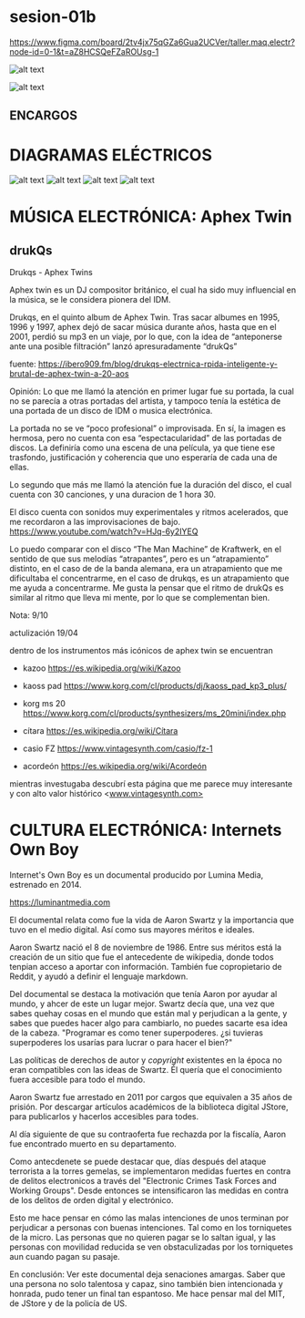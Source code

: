 # sesion-01b

https://www.figma.com/board/2tv4jx75qGZa6Gua2UCVer/taller.maq.electr?node-id=0-1&t=aZ8HCSQeFZaROUsg-1

![alt text](tme-c2-apunte.png)

![alt text](tme-c2-links.png)



## ENCARGOS

# DIAGRAMAS ELÉCTRICOS 

![alt text](tme-c2-encargod1.jpg)
![alt text](tme-c2-encargod2.jpg)
![alt text](tme-c2-encargod3.jpg)
![alt text](tme-c2-encargod4.jpg)

# MÚSICA ELECTRÓNICA: Aphex Twin

## drukQs

Drukqs - Aphex Twins

Aphex twin es  un DJ compositor británico, el cual ha sido muy influencial en la música, se le considera pionera del IDM.

Drukqs, en el quinto album de Aphex Twin. Tras sacar albumes en 1995, 1996 y 1997, aphex dejó de sacar música durante años, hasta que en el 2001, perdió su mp3 en un viaje, por lo que, con la idea de “anteponerse ante una posible filtración” lanzó apresuradamente “drukQs”

fuente: <https://ibero909.fm/blog/drukqs-electrnica-rpida-inteligente-y-brutal-de-aphex-twin-a-20-aos>



Opinión: 
Lo que me llamó la atención en primer lugar fue su portada, la cual no se parecía a otras portadas del artista, y tampoco tenía la estética de una portada de un disco de IDM o musica electrónica. 

La portada no se ve “poco profesional” o improvisada. En sí, la imagen es hermosa, pero no cuenta con esa “espectacularidad” de las portadas de discos. La definiría como una escena de una película, ya que tiene ese trasfondo, justificación y coherencia que uno esperaría de cada una de ellas.

Lo segundo que más me llamó la atención fue la duración del disco, el cual cuenta con 30 canciones, y una duracion de 1 hora 30. 

El disco cuenta con sonidos muy experimentales y ritmos acelerados, que me recordaron a las improvisaciones de bajo. <https://www.youtube.com/watch?v=HJq-6y2IYEQ>

Lo puedo comparar con el disco “The Man Machine” de Kraftwerk, en el sentido de que sus melodías “atrapantes”, pero es un “atrapamiento” distinto, en el caso de de la banda alemana, era un atrapamiento que me dificultaba el concentrarme, en el caso de drukqs, es un atrapamiento que me ayuda a concentrarme. Me gusta la pensar que el ritmo de drukQs es similar al ritmo que lleva mi mente, por lo que se complementan bien.

Nota: 9/10

actulización 19/04

dentro de los instrumentos más icónicos de aphex twin se encuentran

- kazoo <https://es.wikipedia.org/wiki/Kazoo>

- kaoss pad <https://www.korg.com/cl/products/dj/kaoss_pad_kp3_plus/>

- korg ms 20 <https://www.korg.com/cl/products/synthesizers/ms_20mini/index.php>

- cítara <https://es.wikipedia.org/wiki/Cítara>

- casio FZ <https://www.vintagesynth.com/casio/fz-1>

- acordeón <https://es.wikipedia.org/wiki/Acordeón>

mientras investugaba descubrí esta página que me parece muy interesante y con alto valor histórico <www.vintagesynth.com>

# CULTURA ELECTRÓNICA: Internets Own Boy

Internet's Own Boy es un documental producido por Lumina Media, estrenado en 2014.

<https://luminantmedia.com>

El documental relata como fue la vida de Aaron Swartz y la importancia que tuvo en el medio digital. Así como sus mayores méritos e ideales.

Aaron Swartz nació el 8 de noviembre de 1986. Entre sus méritos está la creación de un sitio que fue el antecedente de wikipedia, donde todos tenpian acceso a aportar con información. También fue copropietario de Reddit, y ayudó a definir el lenguaje markdown.

Del documental se destaca la motivación que tenía Aaron por ayudar al mundo, y ahcer de este un lugar mejor. Swartz decía que, una vez que sabes quehay cosas en el mundo que están mal y perjudican a la gente, y sabes que puedes hacer algo para cambiarlo, no puedes sacarte esa idea de la cabeza. "Programar es como tener superpoderes. ¿si tuvieras superpoderes los usarías para lucrar o para hacer el bien?"

Las políticas de derechos de autor y *copyright* existentes en la época no eran compatibles con las ideas de Swartz. Él quería que el conocimiento fuera accesible para todo el mundo. 

Aaron Swartz fue arrestado en 2011 por cargos que equivalen a 35 años de prisión. Por descargar artículos académicos de la biblioteca digital JStore, para publicarlos y hacerlos accesibles para todes. 

Al día siguiente de que su contraoferta fue rechazda por la fiscalía, Aaron fue encontrado muerto en su departamento.

Como antecdenete se puede destacar que, días después del ataque terrorista a la torres gemelas, se implementaron medidas fuertes en contra de delitos electronicos a través del
"Electronic Crimes Task Forces and Working Groups". Desde entonces se intensificaron las medidas en contra de los delitos de orden digital y electrónico.

Esto me hace pensar en cómo las malas intenciones de unos terminan por perjudicar a personas con buenas intenciones.
Tal como en los torniquetes de la micro. Las personas que no quieren pagar se lo saltan igual, y las personas con movilidad reducida se ven obstaculizadas por los torniquetes aun cuando pagan su pasaje.

En conclusión: Ver este documental deja senaciones amargas. Saber que una persona no solo talentosa y capaz, sino también bien intencionada y honrada, pudo tener un final tan espantoso. Me hace pensar mal del MIT, de JStore y de la policía de US. 
